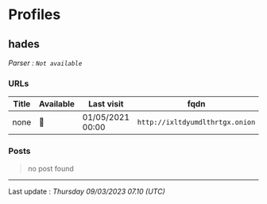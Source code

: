 # Profiles

## **hades**


_Parser : `Not available`_

### URLs
| Title | Available | Last visit | fqdn | Screenshot 
|---|---|---|---|---|
| none | 🔴 | 01/05/2021 00:00 | `http://ixltdyumdlthrtgx.onion` | ❌ | 

### Posts

> no post found


 --- 


Last update : _Thursday 09/03/2023 07.10 (UTC)_
